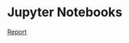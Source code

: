 # Jupyter Notebooks
[Report](https://nbviewer.jupyter.org/github/Anirudh-C/fiddler-jupyter/blob/master/project1/Report.ipynb)

